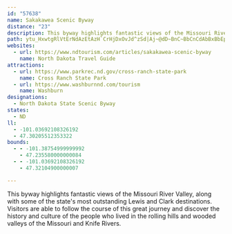 ```yaml
---
id: "57638"
name: Sakakawea Scenic Byway
distance: "23"
description: This byway highlights fantastic views of the Missouri River Valley, along with some of the state's most outstanding Lewis and Clark destinations.
path: ytu_HxwtgRlVtErNdAzEtAzH`CrHjDxOvJd^zSd|Aj~@dD~BnC~BbCnCdAbBxBbEpB~EhAhEhBxKb@lFNlFJzNE~FHjzBDbWCx_AF~L?v{CDrHNxGr@dJz@vGhA`Gb@`BdClIxqAjqDrDfKhAtDdCnKzIbb@dHr]jKxe@bCfG~AtEbFrQ~@zD|BfMl@lEx@|JrLlvBXxIHnGKfLo@jQsArPmCtR{Jzm@mHre@o@fEcAfJUxDa@pMG`T@xd@ElsCUnHY~De@`Eq@rDy@lDeAjDeAtCwBlE_BxB_ClCwBpBwD`C}CpAoA`@_Dj@yPbC{Fn@yGLam@D}ADcD`@aFfBiDpBcBlAoDzDqAjBeB~C}CbHaJfUaaAvdC}CtIyCnJ_e@rgBwA~Fy@pEu@bFcAxI}HdaAqAhLoAnH{L~l@_AlE_BrGcBbF_ApCyOv`@}DsCoAm@wAc@}Cm@oFCs@Yu@aAyAgFy@eBY[i@Wo@KkY~Cse@DyDVuLB}X?
websites:
  - url: https://www.ndtourism.com/articles/sakakawea-scenic-byway
    name: North Dakota Travel Guide
attractions:
  - url: https://www.parkrec.nd.gov/cross-ranch-state-park
    name: Cross Ranch State Park
  - url: https://www.washburnnd.com/tourism
    name: Washburn
designations:
  - North Dakota State Scenic Byway
states:
  - ND
ll:
  - -101.03692108326192
  - 47.30205512353322
bounds:
  - - -101.38754999999992
    - 47.235580000000084
  - - -101.03692108326192
    - 47.32104900000007

---
```


This byway highlights fantastic views of the Missouri River Valley, along with some of the state's most outstanding Lewis and Clark destinations.  Visitors are able to follow the course of this great journey and discover the history and culture of the people who lived in the rolling hills and wooded valleys of the Missouri and Knife Rivers.
